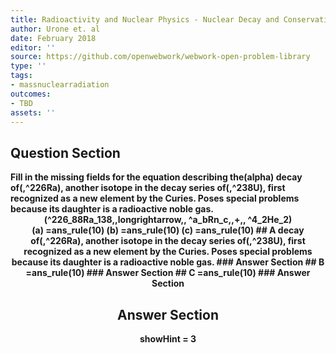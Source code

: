 ```yaml
---
title: Radioactivity and Nuclear Physics - Nuclear Decay and Conservation Laws
author: Urone et. al
date: February 2018
editor: ''
source: https://github.com/openwebwork/webwork-open-problem-library
type: ''
tags:
- massnuclearradiation
outcomes:
- TBD
assets: ''
---
```


## Question Section 

<b>
Fill in the missing fields for the equation describing the(alpha) decay of(,^226Ra), another isotope in the decay series of(,^238U), first recognized as a new element by the Curies. Poses special problems because its daughter is a radioactive noble gas.
<center>(^226_88Ra_138,,longrightarrow,, ^a_bRn_c,,+,, ^4_2He_2)<center>
(a) =ans_rule(10)
(b) =ans_rule(10)
(c) =ans_rule(10)
## A
decay of(,^226Ra), another isotope in the decay series of(,^238U), first recognized as a new element by the Curies. Poses special problems because its daughter is a radioactive noble gas.
### Answer Section
## B
=ans_rule(10)
### Answer Section
## C
=ans_rule(10)
### Answer Section


## Answer Section

showHint = 3